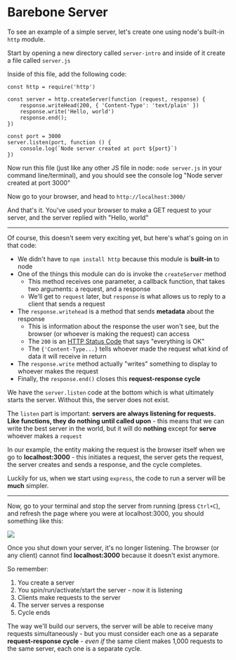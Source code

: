 # Barebone Server

To see an example of a simple server, let's create one using node's built-in `http` module.

  

Start by opening a new directory called `server-intro` and inside of it create a file called `server.js`

  

Inside of this file, add the following code:
```
const http = require('http')

const server = http.createServer(function (request, response) {
    response.writeHead(200, { 'Content-Type': 'text/plain' })
    response.write('Hello, world')
    response.end();
})

const port = 3000
server.listen(port, function () {
    console.log(`Node server created at port ${port}`)
})
```
  

Now run this file (just like any other JS file in node: `node server.js` in your command line/terminal), and you should see the console log "Node server created at port 3000"

  

Now go to your browser, and head to `http://localhost:3000/`

  

And that's it. You've used your browser to make a GET request to your server, and the server replied with "Hello, world"

  

----------

  

Of course, this doesn't seem very exciting yet, but here's what's going on in that code:

-   We didn't have to `npm install http` because this module is **built-in** to node
-   One of the things this module can do is invoke the `createServer` method
    -   This method receives one parameter, a callback function, that takes two arguments: a request, and a response
    -   We'll get to `request` later, but `response` is what allows us to reply to a client that sends a request
-   The `response.writehead` is a method that sends **metadata** about the response
    -   This is information about the response the user won't see, but the browser (or whoever is making the request) can access
    -   The `200` is an [HTTP Status Code](https://www.restapitutorial.com/httpstatuscodes.html) that says "everything is OK"
    -   The ``{'Content-Type...}`` tells whoever made the request what kind of data it will receive in return
-   The `response.write` method actually "writes" something to display to whoever makes the request
-   Finally, the `response.end()` closes this **request-response cycle**

  

We have the `server.listen` code at the bottom which is what ultimately starts the server. Without this, the server does not exist.

  

The `listen` part is important: **servers are always listening for requests. Like functions, they do nothing until called upon** - this means that we can write the best server in the world, but it will do **nothing** except for **serve** whoever makes a ``request``

  

In our example, the entity making the request is the browser itself when we go to **localhost:3000** - this initiates a request, the server gets the request, the server creates and sends a response, and the cycle completes.

  

Luckily for us, when we start using `express`, the code to run a server will be **much** simpler.

  

----------

  

Now, go to your terminal and stop the server from running (press `Ctrl+C`), and refresh the page where you were at localhost:3000, you should something like this:

  

![](https://kernel-files.s3-eu-west-1.amazonaws.com/images/PROD_A1614-0.png)

  

Once you shut down your server, it's no longer listening. The browser (or any client) cannot find **localhost:3000** because it doesn't exist anymore.

  

So remember:

1.  You create a server
2.  You spin/run/activate/start the server - now it is listening
3.  Clients make requests to the server
4.  The server serves a response
5.  Cycle ends

  

The way we'll build our servers, the server will be able to receive many requests simultaneously - but you must consider each one as a separate **request-response cycle** - _even if_ the same client makes 1,000 requests to the same server, each one is a separate cycle.